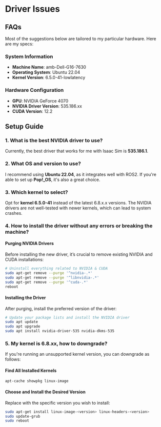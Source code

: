 # Driver Issues

## FAQs

Most of the suggestions below are tailored to my particular hardware. Here are my specs:

### System Information
- **Machine Name**: amb-Dell-G16-7630
- **Operating System**: Ubuntu 22.04
- **Kernel Version**: 6.5.0-41-lowlatency

### Hardware Configuration
- **GPU**: NVIDIA GeForce 4070
- **NVIDIA Driver Version**: 535.186.xx
- **CUDA Version**: 12.2

## Setup Guide

### 1. What is the best NVIDIA driver to use?
Currently, the best driver that works for me with Isaac Sim is **535.186.1**.

### 2. What OS and version to use?
I recommend using **Ubuntu 22.04**, as it integrates well with ROS2. If you're able to set up **Pop!_OS**, it's also a great choice.

### 3. Which kernel to select?
Opt for **kernel 6.5.0-41** instead of the latest 6.8.x.x versions. The NVIDIA drivers are not well-tested with newer kernels, which can lead to system crashes.

### 4. How to install the driver without any errors or breaking the machine?

#### Purging NVIDIA Drivers
Before installing the new driver, it’s crucial to remove existing NVIDIA and CUDA installations:
```bash
# Uninstall everything related to NVIDIA & CUDA
sudo apt-get remove --purge '^nvidia-.*'
sudo apt-get remove --purge '^libnvidia-.*'
sudo apt-get remove --purge '^cuda-.*'
reboot
```
#### Installing the Driver

After purging, install the preferred version of the driver:
```bash
# Update your package lists and install the NVIDIA driver
sudo apt update
sudo apt upgrade
sudo apt install nvidia-driver-535 nvidia-dkms-535
```
### 5. My kernel is 6.8.xx, how to downgrade?

If you're running an unsupported kernel version, you can downgrade as follows:
#### Find All Installed Kernels
```bash
apt-cache showpkg linux-image
```
#### Choose and Install the Desired Version

Replace <version> with the specific version you wish to install:

```bash
sudo apt-get install linux-image-<version> linux-headers-<version>
sudo update-grub
sudo reboot
```